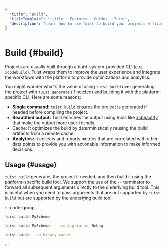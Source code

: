 ```yaml
---
{
  "title": "Build",
  "titleTemplate": ":title · Features · Guides · Tuist",
  "description": "Learn how to use Tuist to build your projects efficiently."
}
---
```

# Build {#build}

Projects are usually built through a build-system-provided CLI (e.g.
`xcodebuild`). Tuist wraps them to improve the user experience and integrate the
workflows with the platform to provide optimizations and analytics.

You might wonder what's the value of using `tuist build` over generating the
project with `tuist generate` (if needed) and building it with the
platform-specific CLI. Here are some reasons:

- **Single command:** `tuist build` ensures the project is generated if needed
  before compiling the project.
- **Beautified output:** Tuist enriches the output using tools like
  [xcbeautify](https://github.com/cpisciotta/xcbeautify) that make the output
  more user-friendly.
- <LocalizedLink href="/guides/features/cache"><bold>Cache:</bold></LocalizedLink>
  It optimizes the build by deterministically reusing the build artifacts from a
  remote cache.
- **Analytics:** It collects and reports metrics that are correlated with other
  data points to provide you with actionable information to make informed
  decisions.

## Usage {#usage}

`tuist build` generates the project if needed, and then build it using the
platform-specific build tool. We support the use of the `--` terminator to
forward all subsequent arguments directly to the underlying build tool. This is
useful when you need to pass arguments that are not supported by `tuist build`
but are supported by the underlying build tool.

::: code-group
```bash [Build a scheme]
tuist build MyScheme
```
```bash [Build a specific configuration]
tuist build MyScheme -- -configuration Debug
```
```bash [Build all schemes without binary cache]
tuist build --no-binary-cache
```
<!-- -->
:::
